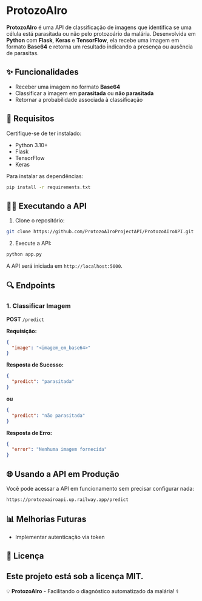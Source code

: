 # ProtozoAIro

**ProtozoAIro** é uma API de classificação de imagens que identifica se uma célula está parasitada ou não pelo protozoário da malária. Desenvolvida em **Python** com **Flask**, **Keras** e **TensorFlow**, ela recebe uma imagem em formato **Base64** e retorna um resultado indicando a presença ou ausência de parasitas.

## ✨ Funcionalidades

- Receber uma imagem no formato **Base64**
- Classificar a imagem em **parasitada** ou **não parasitada**
- Retornar a probabilidade associada à classificação

## 👤 Requisitos

Certifique-se de ter instalado:

- Python 3.10+
- Flask
- TensorFlow
- Keras

Para instalar as dependências:

```bash
pip install -r requirements.txt
```

## 🚶‍♂️ Executando a API

1. Clone o repositório:

```bash
git clone https://github.com/ProtozoAIroProjectAPI/ProtozoAIroAPI.git
```

2. Execute a API:

```bash
python app.py
```

A API será iniciada em `http://localhost:5000`.

## 🔍 Endpoints

### 1. **Classificar Imagem**

**POST** `/predict`

**Requisição:**

```json
{
  "image": "<imagem_em_base64>"
}
```

**Resposta de Sucesso:**

```json
{
  "predict": "parasitada"
}
```
**ou**

```json
{
  "predict": "não parasitada"
}
```

**Resposta de Erro:**

```json
{
  "error": "Nenhuma imagem fornecida"
}
```

## 🌐 Usando a API em Produção

Você pode acessar a API em funcionamento sem precisar configurar nada:

```bash
https://protozoairoapi.up.railway.app/predict
```

## 📊 Melhorias Futuras
- Implementar autenticação via token

## 📍 Licença

Este projeto está sob a licença **MIT**.
---

💡 **ProtozoAIro** - Facilitando o diagnóstico automatizado da malária! ⚕️

